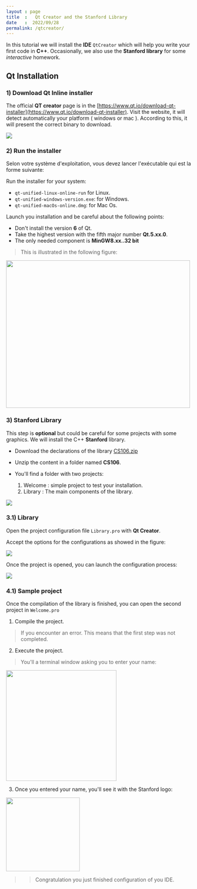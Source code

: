 ```yaml
---
layout : page
title  :   Qt Creator and the Stanford Library
date   :  2022/09/28
permalink: /qtcreator/
---
```



In this tutorial we will install the **IDE** `QtCreator` which will help you
write your first code in **C++**. Occasionally, we also use the **Stanford
library** for some *interactive* homework.

## Qt Installation

###  **1) Download Qt Inline installer**

The official **QT creator** page is in the [https://www.qt.io/download-qt-installer](https://www.qt.io/download-qt-installer). Visit the website, it will detect automatically your platform ( windows or mac ). According to this, it will present the correct binary to download.


<div class="fig figcenter fighighlight">
  <img src="{{ site.url }}{{ site.baseurl }}/Qt/images/link_qt_creator.png">
</div>


###  **2) Run the installer**

Selon votre système d'exploitation, vous devez lancer l'exécutable qui est la
forme suivante:

Run the installer for your system:

- `qt-unified-linux-online-run` for Linux.
- `qt-unified-windows-version.exe`: for Windows.
- `qt-unified-macOs-online.dmg`: for Mac Os.

Launch you installation and be careful about the following points:


- Don't install the version **6** of Qt.
- Take the highest version with the fifth major number **Qt.5.xx.0**.
- The only needed component is **MinGW8.xx..32 bit**  

> This is illustrated in the following figure:


<div class="fig figcenter fighighlight">
  <img src="{{ site.url }}{{ site.baseurl }}/Qt/images/install-windows-mingw.png"
  width="500" height="400">
</div>




### **3) Stanford Library**


This step is **optional** but could be careful for some projects with some
graphics. We will install the C++ **Stanford** library.

- Download the declarations of the library  <a href="{{ site.url }}{{site.baseurl}}/Qt/CS106.zip"> CS106.zip</a>

- Unzip the content in a folder named **CS106**.
- You'll find a folder with two projects:
  1. Welcome : simple project to test your installation.
  2. Library : The main components of the library.
 

<div class="fig figcenter fighighlight">
  <img src="{{ site.url }}{{ site.baseurl }}/Qt/images/folder_state.PNG">
</div>


### **3.1) Library**

Open the project configuration file `Library.pro`  with **Qt Creator**.

Accept the options for the configurations as showed in the figure:

<div class="fig figcenter fighighlight">
  <img src="{{ site.url }}{{ site.baseurl }}/Qt/images/configure_project.PNG">
</div>

Once the project is opened, you can launch the configuration process:



<div class="fig figcenter fighighlight">
  <img src="{{ site.url }}{{ site.baseurl }}/Qt/images/configure_and_run.PNG">
</div>


### **4.1) Sample project**

Once the compilation of the library is finished, you can open the second project in `Welcome.pro`

1. Compile the project.

> If you encounter an error. This means that the first step was not completed.

2. Execute the project.

> You'll a terminal window asking you to enter your name:



<div class="fig figcenter fighighlight">
  <img src="{{ site.url }}{{ site.baseurl }}/Qt/images/Welcome_console.PNG"
  widht="400" height="300">
</div>

3. Once you entered your name, you'll see it with the Stanford logo:



<div class="fig figcenter fighighlight">
  <img src="{{ site.url }}{{ site.baseurl }}/Qt/images/stanford_message.PNG"
  widht="200" height="200">
</div>


>> Congratulation you just finished configuration of you IDE.
